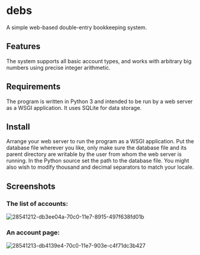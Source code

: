 # debs
A simple web-based double-entry bookkeeping system.

## Features
The system supports all basic account types, and works with arbitrary big numbers using precise integer arithmetic.

## Requirements
The program is written in Python 3 and intended to be run by a web server as a WSGI application. It uses SQLite for data storage.

## Install
Arrange your web server to run the program as a WSGI application. Put the database file wherever you like, only make sure the database file and its parent directory are writable by the user from whom the web server is running. In the Python source set the path to the database file. You might also wish to modify thousand and decimal separators to match your locale.

## Screenshots
### The list of accounts:
![28541212-db3ee04a-70c0-11e7-8915-497f638fd01b](https://user-images.githubusercontent.com/29631214/29485252-690aab78-84d7-11e7-940b-615b87a9f251.jpg)
### An account page:
![28541213-db4139e4-70c0-11e7-903e-c4f71dc3b427](https://user-images.githubusercontent.com/29631214/29485251-690a8d78-84d7-11e7-844d-95527f026758.jpg)
